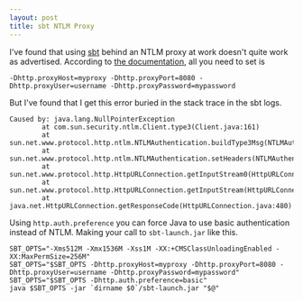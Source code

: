 ```yaml
---
layout: post
title: sbt NTLM Proxy
---
```


I've found that using [sbt](http://www.scala-sbt.org/) behind an NTLM proxy at work doesn't quite work as advertised.  According to [the documentation](http://www.scala-sbt.org/0.13/docs/Setup-Notes.html#HTTP%2FHTTPS%2FFTP+Proxy), all you need to set is 

```
-Dhttp.proxyHost=myproxy -Dhttp.proxyPort=8080 -Dhttp.proxyUser=username -Dhttp.proxyPassword=mypassword
```

But I've found that I get this error buried in the stack trace in the sbt logs.

```
Caused by: java.lang.NullPointerException
        at com.sun.security.ntlm.Client.type3(Client.java:161)
        at sun.net.www.protocol.http.ntlm.NTLMAuthentication.buildType3Msg(NTLMAuthentication.java:241)
        at sun.net.www.protocol.http.ntlm.NTLMAuthentication.setHeaders(NTLMAuthentication.java:216)
        at sun.net.www.protocol.http.HttpURLConnection.getInputStream0(HttpURLConnection.java:1607)
        at sun.net.www.protocol.http.HttpURLConnection.getInputStream(HttpURLConnection.java:1441)
        at java.net.HttpURLConnection.getResponseCode(HttpURLConnection.java:480)
```

Using `http.auth.preference` you can force Java to use basic authentication instead of NTLM.  Making your call to `sbt-launch.jar` like this.

```
SBT_OPTS="-Xms512M -Xmx1536M -Xss1M -XX:+CMSClassUnloadingEnabled -XX:MaxPermSize=256M"
SBT_OPTS="$SBT_OPTS -Dhttp.proxyHost=myproxy -Dhttp.proxyPort=8080 -Dhttp.proxyUser=username -Dhttp.proxyPassword=mypassword"
SBT_OPTS="$SBT_OPTS -Dhttp.auth.preference=basic"
java $SBT_OPTS -jar `dirname $0`/sbt-launch.jar "$@"
```
